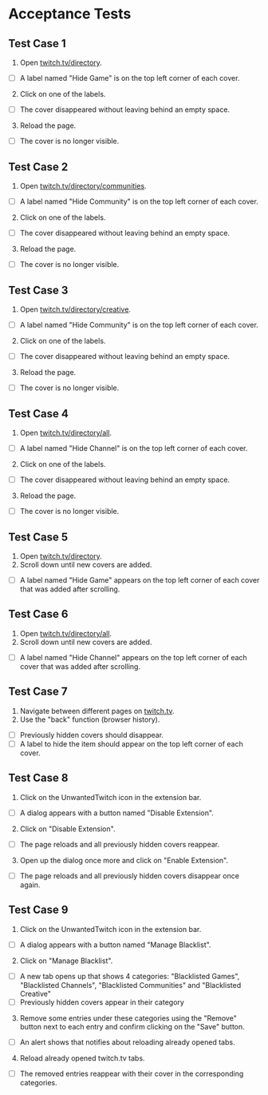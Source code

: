 ﻿# Acceptance Tests

## Test Case 1
1. Open [twitch.tv/directory](https://www.twitch.tv/directory).
- [ ] A label named "Hide Game" is on the top left corner of each cover.
2. Click on one of the labels.
- [ ] The cover disappeared without leaving behind an empty space.
3. Reload the page.
- [ ] The cover is no longer visible.

## Test Case 2
1. Open [twitch.tv/directory/communities](https://www.twitch.tv/directory/communities).
- [ ] A label named "Hide Community" is on the top left corner of each cover.
2. Click on one of the labels.
- [ ] The cover disappeared without leaving behind an empty space.
3. Reload the page.
- [ ] The cover is no longer visible.

## Test Case 3
1. Open [twitch.tv/directory/creative](https://www.twitch.tv/directory/creative).
- [ ] A label named "Hide Community" is on the top left corner of each cover.
2. Click on one of the labels.
- [ ] The cover disappeared without leaving behind an empty space.
3. Reload the page.
- [ ] The cover is no longer visible.

## Test Case 4
1. Open [twitch.tv/directory/all](https://www.twitch.tv/directory/all).
- [ ] A label named "Hide Channel" is on the top left corner of each cover.
2. Click on one of the labels.
- [ ] The cover disappeared without leaving behind an empty space.
3. Reload the page.
- [ ] The cover is no longer visible.

## Test Case 5
1. Open [twitch.tv/directory](https://www.twitch.tv/directory).
2. Scroll down until new covers are added.
- [ ] A label named "Hide Game" appears on the top left corner of each cover that was added after scrolling.

## Test Case 6
1. Open [twitch.tv/directory/all](https://www.twitch.tv/directory/all).
2. Scroll down until new covers are added.
- [ ] A label named "Hide Channel" appears on the top left corner of each cover that was added after scrolling.

## Test Case 7
1. Navigate between different pages on [twitch.tv](https://www.twitch.tv/).
2. Use the "back" function (browser history).
- [ ] Previously hidden covers should disappear.
- [ ] A label to hide the item should appear on the top left corner of each cover.

## Test Case 8
1. Click on the UnwantedTwitch icon in the extension bar.
- [ ] A dialog appears with a button named "Disable Extension".
2. Click on "Disable Extension".
- [ ] The page reloads and all previously hidden covers reappear.
3. Open up the dialog once more and click on "Enable Extension".
- [ ] The page reloads and all previously hidden covers disappear once again.

## Test Case 9
1. Click on the UnwantedTwitch icon in the extension bar.
- [ ] A dialog appears with a button named "Manage Blacklist".
2. Click on "Manage Blacklist".
- [ ] A new tab opens up that shows 4 categories: "Blacklisted Games", "Blacklisted Channels", "Blacklisted Communities" and "Blacklisted Creative"
- [ ] Previously hidden covers appear in their category
3. Remove some entries under these categories using the "Remove" button next to each entry and confirm clicking on the "Save" button.
- [ ] An alert shows that notifies about reloading already opened tabs.
4. Reload already opened twitch.tv tabs.
- [ ] The removed entries reappear with their cover in the corresponding categories.
